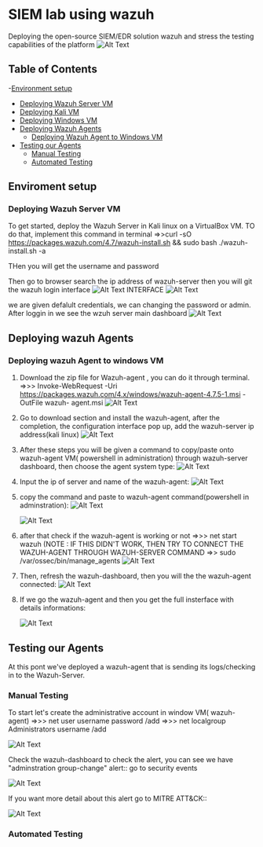 # SIEM lab using wazuh
  Deploying the open-source SIEM/EDR solution wazuh and stress the testing capabilities of the platform
 ![Alt Text](https://github.com/santosholi01/SIEM_lab_wazuh/blob/0f670e05446898d494718d196bfb62ee9510e11b/screenshot/display_____SIEM____Dashboard.png)
 
## Table of Contents

-[Environment setup](#enviroment-setup)
  - [Deploying Wazuh Server VM](#deploying-wazuh-server-vm)
  - [Deploying Kali VM](#deploying-kali-vm)
  - [Deploying Windows VM](#deploying-windows-vm)
- [Deploying Wazuh Agents](#deploying-wazuh-agents)
  - [Deploying Wazuh Agent to Windows VM](#deploying-wazuh-agent-to-windows-vm)
- [ Testing our Agents](#stress-testing-our-agents)
  - [Manual Testing](#manual-testing)
  - [Automated Testing](#automated-testing)



## Enviroment setup
### Deploying Wazuh Server VM
  To get started, deploy the Wazuh Server in Kali linux on a VirtualBox VM. 
   TO do that, implement this command in terminal
     =>>curl -sO https://packages.wazuh.com/4.7/wazuh-install.sh && sudo bash ./wazuh-install.sh -a


  THen you will get the username and password


  Then go to browser search the ip address of wazuh-server then you will git the wazuh login interface
  ![Alt Text](https://github.com/santosholi01/SIEM_lab_wazuh/blob/c5ef8bffe76e158b5a6c5b680bca99d449a898c6/screenshot/Browse_ip.png)
  INTERFACE
  ![Alt Text](https://github.com/santosholi01/SIEM_lab_wazuh/blob/c5ef8bffe76e158b5a6c5b680bca99d449a898c6/screenshot/login_interface.png)

we are given defalult credentials, we can changing the password or admin. After loggin in  we see the wzuh server main dashboard
   ![Alt Text](https://github.com/santosholi01/SIEM_lab_wazuh/blob/c5ef8bffe76e158b5a6c5b680bca99d449a898c6/screenshot/dashboard.png)


## Deploying wazuh Agents
### Deploying wazuh Agent to windows VM
  1. Download the zip file for Wazuh-agent , you can do it through terminal.
     =>>> Invoke-WebRequest -Uri https://packages.wazuh.com/4.x/windows/wazuh-agent-4.7.5-1.msi -OutFile wazuh-                  agent.msi
     ![Alt Text](https://github.com/santosholi01/SIEM_lab_wazuh/blob/c5ef8bffe76e158b5a6c5b680bca99d449a898c6/screenshot/wazuh_agent.png)

     
  3. Go to download section and install the wazuh-agent, after the completion, the configuration              interface pop up, add the wazuh-server ip address(kali linux)
     ![Alt Text](https://github.com/santosholi01/SIEM_lab_wazuh/blob/c5ef8bffe76e158b5a6c5b680bca99d449a898c6/screenshot/window_agent_interface_add_ip_.png)
     
 4. After these steps you will be given a command to copy/paste onto wazuh-agent VM( powershell in administration) through wazuh-server dashboard, then choose the agent system type:
     ![Alt Text](https://github.com/santosholi01/SIEM_lab_wazuh/blob/c5ef8bffe76e158b5a6c5b680bca99d449a898c6/screenshot/choose%20-agents-type.png)

5. Input the ip of server and name of the wazuh-agent:
    ![Alt Text](https://github.com/santosholi01/SIEM_lab_wazuh/blob/c5ef8bffe76e158b5a6c5b680bca99d449a898c6/screenshot/assign_ip.png)

6. copy the command and paste to wazuh-agent command(powershell in adminstration):
    ![Alt Text](https://github.com/santosholi01/SIEM_lab_wazuh/blob/c5ef8bffe76e158b5a6c5b680bca99d449a898c6/screenshot/copy_command_agent.png)

    ![Alt Text](https://github.com/santosholi01/SIEM_lab_wazuh/blob/c5ef8bffe76e158b5a6c5b680bca99d449a898c6/screenshot/paste_command_window.png)

7.  after that check if the wazuh-agent is working or not
     =>>> net start wazuh
 (NOTE : IF THIS DIDN'T WORK, THEN TRY TO CONNECT THE WAZUH-AGENT THROUGH WAZUH-SERVER COMMAND
     =>> sudo /var/ossec/bin/manage_agents
        ![Alt Text](https://github.com/santosholi01/SIEM_lab_wazuh/blob/c5ef8bffe76e158b5a6c5b680bca99d449a898c6/screenshot/diffenent_method_2.png)
  
 9. Then, refresh the wazuh-dashboard, then you will the the wazuh-agent connected:
     ![Alt Text](https://github.com/santosholi01/SIEM_lab_wazuh/blob/c5ef8bffe76e158b5a6c5b680bca99d449a898c6/screenshot/active_1.png)

10. If we go the wazuh-agent and then you get the full insterface with details informations:

     ![Alt Text](https://github.com/santosholi01/SIEM_lab_wazuh/blob/c5ef8bffe76e158b5a6c5b680bca99d449a898c6/screenshot/active_2.png)
    
   
## Testing our Agents
At this pont we've deployed a wazuh-agent that is sending its logs/checking in to the Wazuh-Server.
 
### Manual Testing
  To start let's create the administrative account in window VM( wazuh-agent)
     =>>> net user username password /add
     =>>> net localgroup Administrators username /add

  ![Alt Text](https://github.com/santosholi01/SIEM_lab_wazuh/blob/f1c23641111a4ca9394a9432d97e480bb264a7de/screenshot/command_to_create_group_administrtion_.png)

Check the wazuh-dashboard to check the alert,  you can see we have "adminstration group-change" alert::
  go to security  events

![Alt Text](https://github.com/santosholi01/SIEM_lab_wazuh/blob/f1c23641111a4ca9394a9432d97e480bb264a7de/screenshot/administration_group_change_dashboard_.png)

If you want more detail about this alert go to  MITRE ATT&CK::

![Alt Text](https://github.com/santosholi01/SIEM_lab_wazuh/blob/f1c23641111a4ca9394a9432d97e480bb264a7de/screenshot/details_of_administration_.png)


### Automated Testing
